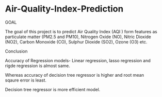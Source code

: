 # Air-Quality-Index-Prediction
GOAL

The goal of this project is to predict Air Quality Index (AQI ) form features as particulate matter (PM2.5 and PM10), Nitrogen Oxide (NO), Nitric Dioxide (NO2), Carbon Monoxide (CO), Sulphur Dioxide (SO2), Ozone (O3) etc.


Conclusion

Accuracy of Regression models- Linear regression, lasso regression and rigde regression is almost same.

Whereas accuracy of decision tree regressor is higher and root mean sqaure error is least.

Decision tree regressor is more efficient model.
